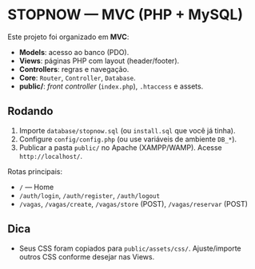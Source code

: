 # STOPNOW — MVC (PHP + MySQL)

Este projeto foi organizado em **MVC**:
- **Models**: acesso ao banco (PDO).
- **Views**: páginas PHP com layout (header/footer).
- **Controllers**: regras e navegação.
- **Core**: `Router`, `Controller`, `Database`.
- **public/**: *front controller* (`index.php`), `.htaccess` e assets.

## Rodando
1. Importe `database/stopnow.sql` (ou `install.sql` que você já tinha).
2. Configure `config/config.php` (ou use variáveis de ambiente `DB_*`).
3. Publicar a pasta `public/` no Apache (XAMPP/WAMP). Acesse `http://localhost/`.

Rotas principais:
- `/` — Home
- `/auth/login`, `/auth/register`, `/auth/logout`
- `/vagas`, `/vagas/create`, `/vagas/store` (POST), `/vagas/reservar` (POST)

## Dica
- Seus CSS foram copiados para `public/assets/css/`. Ajuste/importe outros CSS conforme desejar nas Views.
